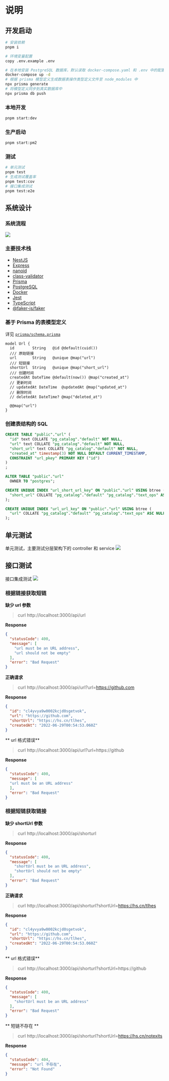 # 说明

## 开发启动

```bash
# 安装依赖
pnpm i

# 环境变量配置
copy .env.example .env

# 在本地安装 PostgreSQL 数据库，默认读取 docker-compose.yaml 和 .env 中的配置
docker-compose up -d
# 根据 prisma 模型定义生成数据表操作类型定义文件至 node_modules 中
npx prisma generate
# 将模型定义同步到真实数据库中
npx prisma db push
```

### 本地开发

```bash
pnpm start:dev
```

### 生产启动

```bash
pnpm start:pm2
```

### 测试

```bash
# 单元测试
pnpm test
# 生成测试覆盖率
pnpm test:cov
# 接口集成测试
pnpm test:e2e
```

## 系统设计
### 系统流程
![](./doc/arch.png)

### 主要技术栈
- [NestJS]()
- [Express]()
- [nanoid]()
- [class-validator]()
- [Prisma]()
- [PostgreSQL]()
- [Docker]()
- [Jest]()
- [TypeScript]()
- [@faker-js/faker]()

### 基于 Prisma 的表模型定义
详见 [`prisma/schema.prisma`](./prisma/schema.prisma)

```
model Url {
  id        String   @id @default(cuid())
  /// 原始链接
  url       String   @unique @map("url")
  /// 短链接
  shortUrl  String   @unique @map("short_url")
  /// 创建时间
  createdAt DateTime @default(now()) @map("created_at")
  // 更新时间
  // updatedAt DateTime  @updatedAt @map("updated_at")
  // 删除时间
  // deletedAt DateTime? @map("deleted_at")

  @@map("url")
}
```

### 创建表结构的 SQL

```SQL
CREATE TABLE "public"."url" (
  "id" text COLLATE "pg_catalog"."default" NOT NULL,
  "url" text COLLATE "pg_catalog"."default" NOT NULL,
  "short_url" text COLLATE "pg_catalog"."default" NOT NULL,
  "created_at" timestamp(3) NOT NULL DEFAULT CURRENT_TIMESTAMP,
  CONSTRAINT "url_pkey" PRIMARY KEY ("id")
)
;

ALTER TABLE "public"."url" 
  OWNER TO "postgres";

CREATE UNIQUE INDEX "url_short_url_key" ON "public"."url" USING btree (
  "short_url" COLLATE "pg_catalog"."default" "pg_catalog"."text_ops" ASC NULLS LAST
);

CREATE UNIQUE INDEX "url_url_key" ON "public"."url" USING btree (
  "url" COLLATE "pg_catalog"."default" "pg_catalog"."text_ops" ASC NULLS LAST
);
```

## 单元测试
单元测试，主要测试分层架构下的 controller 和 service
![](./doc/spec.png)

## 接口测试
接口集成测试
![](./doc/e2e-spec.png)

### 根据链接获取短链
**缺少 url 参数**

> curl http://localhost:3000/api/url

**Response**
```json
{
  "statusCode": 400,
  "message": [
    "url must be an URL address",
    "url should not be empty"
  ],
  "error": "Bad Request"
}
```

**正确请求**
> curl http://localhost:3000/api/url?url=https://github.com

**Response**
```json
{
  "id": "cl4yvya9w0002kcjd0sgetvok",
  "url": "https://github.com",
  "shortUrl": "https://hs.cn/tlhes",
  "createdAt": "2022-06-29T00:54:53.060Z"
}
```

** url 格式错误**
> curl http://localhost:3000/api/url?url=https://github

**Response**
```json
{
  "statusCode": 400,
  "message": [
  "url must be an URL address"
  ],
  "error": "Bad Request"
}
```

### 根据短链获取链接
**缺少 shortUrl 参数**

> curl http://localhost:3000/api/shorturl

**Response**
```json
{
  "statusCode": 400,
  "message": [
    "shortUrl must be an URL address",
    "shortUrl should not be empty"
  ],
  "error": "Bad Request"
}
```

**正确请求**
> curl http://localhost:3000/api/shorturl?shortUrl=https://hs.cn/tlhes

**Response**
```json
{
  "id": "cl4yvya9w0002kcjd0sgetvok",
  "url": "https://github.com",
  "shortUrl": "https://hs.cn/tlhes",
  "createdAt": "2022-06-29T00:54:53.060Z"
}
```

** url 格式错误**
> curl http://localhost:3000/api/shorturl?shortUrl=https://github

**Response**
```json
{
  "statusCode": 400,
  "message": [
    "shortUrl must be an URL address"
  ],
  "error": "Bad Request"
}
```
** 短链不存在 **
> curl http://localhost:3000/api/shorturl?shortUrl=https://hs.cn/notexits

**Response**
```json
{
  "statusCode": 404,
  "message": "url 不存在",
  "error": "Not Found"
}
```
